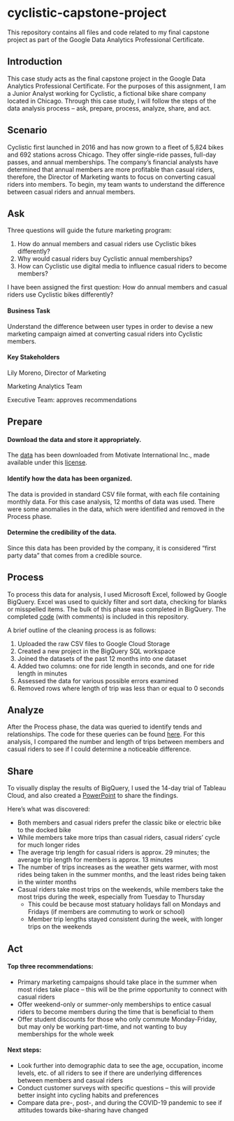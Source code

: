 # cyclistic-capstone-project
This repository contains all files and code related to my final capstone project as part of the Google Data Analytics Professional Certificate.

## Introduction

This case study acts as the final capstone project in the Google Data Analytics Professional Certificate. For the purposes of this assignment, I am a Junior Analyst working for Cyclistic, a fictional bike share company located in Chicago. Through this case study, I will follow the steps of the data analysis process – ask, prepare, process, analyze, share, and act.

## Scenario

Cyclistic first launched in 2016 and has now grown to a fleet of 5,824 bikes and 692 stations across Chicago. They offer single-ride passes, full-day passes, and annual memberships. The company’s financial analysts have determined that annual members are more profitable than casual riders, therefore, the Director of Marketing wants to focus on converting casual riders into members. To begin, my team wants to understand the difference between casual riders and annual members.

## Ask

Three questions will guide the future marketing program:
1.	How do annual members and casual riders use Cyclistic bikes differently?
2.	Why would casual riders buy Cyclistic annual memberships?
3.	How can Cyclistic use digital media to influence casual riders to become members?

I have been assigned the first question: How do annual members and casual riders use Cyclistic bikes differently?

#### Business Task
Understand the difference between user types in order to devise a new marketing campaign aimed at converting casual riders into Cyclistic members.

#### Key Stakeholders
Lily Moreno, Director of Marketing

Marketing Analytics Team

Executive Team: approves recommendations

## Prepare

#### Download the data and store it appropriately.
The [data](https://divvy-tripdata.s3.amazonaws.com/index.html_) has been downloaded from Motivate International Inc., made available under this [license](https://ride.divvybikes.com/data-license-agreement).

#### Identify how the data has been organized.
The data is provided in standard CSV file format, with each file containing monthly data. For this case analysis, 12 months of data was used. There were some anomalies in the data, which were identified and removed in the Process phase.

#### Determine the credibility of the data.
Since this data has been provided by the company, it is considered “first party data” that comes from a credible source.

## Process

To process this data for analysis, I used Microsoft Excel, followed by Google BigQuery. Excel was used to quickly filter and sort data, checking for blanks or misspelled items. The bulk of this phase was completed in BigQuery. The completed [code](https://github.com/harmeetkgill/cyclistic-capstone-project/blob/main/cyclistic-bigquery.sql) (with comments) is included in this repository. 

A brief outline of the cleaning process is as follows:
1.	Uploaded the raw CSV files to Google Cloud Storage
2.	Created a new project in the BigQuery SQL workspace
3.	Joined the datasets of the past 12 months into one dataset
4.	Added two columns: one for ride length in seconds, and one for ride length in minutes
5.	Assessed the data for various possible errors examined
6.	Removed rows where length of trip was less than or equal to 0 seconds

## Analyze

After the Process phase, the data was queried to identify tends and relationships. The code for these queries can be found [here](https://github.com/harmeetkgill/cyclistic-capstone-project/blob/main/cyclistic-bigquery.sql). For this analysis, I compared the number and length of trips between members and casual riders to see if I could determine a noticeable difference. 

## Share

To visually display the results of BigQuery, I used the 14-day trial of Tableau Cloud, and also created a [PowerPoint](https://github.com/harmeetkgill/cyclistic-capstone-project/blob/main/Cyclistic.pptx) to share the findings.

Here’s what was discovered:
* Both members and casual riders prefer the classic bike or electric bike to the docked bike
* While members take more trips than casual riders, casual riders’ cycle for much longer rides
* The average trip length for casual riders is approx. 29 minutes; the average trip length for members is approx. 13 minutes
* The number of trips increases as the weather gets warmer, with most rides being taken in the summer months, and the least rides being taken in the winter months
* Casual riders take most trips on the weekends, while members take the most trips during the week, especially from Tuesday to Thursday
    *  This could be because most statuary holidays fall on Mondays and Fridays (if members are commuting to work or school)
    *  Member trip lengths stayed consistent during the week, with longer trips on the weekends

## Act

#### Top three recommendations:
* Primary marketing campaigns should take place in the summer when most rides take place – this will be the prime opportunity to connect with casual riders
* Offer weekend-only or summer-only memberships to entice casual riders to become members during the time that is beneficial to them
* Offer student discounts for those who only commute Monday-Friday, but may only be working part-time, and not wanting to buy memberships for the whole week

#### Next steps:
* Look further into demographic data to see the age, occupation, income levels, etc. of all riders to see if there are underlying differences between members and casual riders
* Conduct customer surveys with specific questions – this will provide better insight into cycling habits and preferences
* Compare data pre-, post-, and during the COVID-19 pandemic to see if attitudes towards bike-sharing have changed
